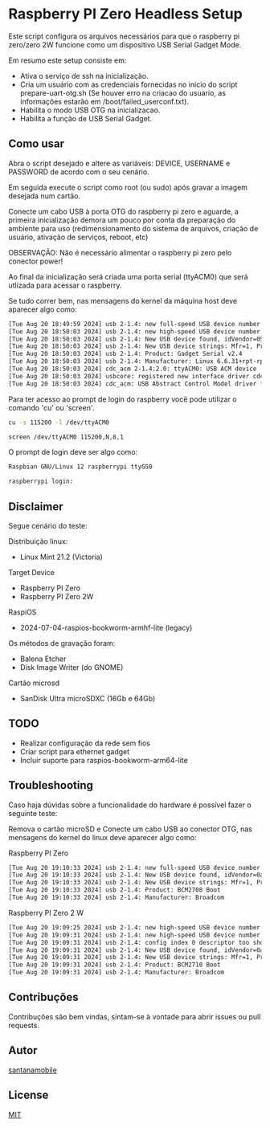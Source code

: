# Raspberry PI Zero Headless Setup

Este script configura os arquivos necessários para que o raspberry pi zero/zero 2W funcione como um dispositivo USB Serial Gadget Mode.

Em resumo este setup consiste em:

- Ativa o serviço de ssh na inicialização.
- Cria um usuário com as credenciais fornecidas no início do script prepare-uart-otg.sh (Se houver erro na criacao do usuario, as informações estarão em /boot/failed_userconf.txt).
- Habilita o modo USB OTG na inicializacao.
- Habilita a função de USB Serial Gadget.

## Como usar

Abra o script desejado e altere as variáveis: DEVICE, USERNAME e PASSWORD de acordo com o seu cenário.

Em seguida execute o script como root (ou sudo) após gravar a imagem desejada num cartão.

Conecte um cabo USB à porta OTG do raspberry pi zero e aguarde, a primeira inicialização demora um pouco por conta da preparação do ambiente para uso (redimensionamento do sistema de arquivos, criação de usuário, ativação de serviços, reboot, etc)

OBSERVAÇÃO: Não é necessário alimentar o raspberry pi zero pelo conector power!

Ao final da inicialização será criada uma porta serial (ttyACM0) que será utlizada para acessar o raspberry.

Se tudo correr bem, nas mensagens do kernel da máquina host deve aparecer algo como:

```bash
[Tue Aug 20 18:49:59 2024] usb 2-1.4: new full-speed USB device number 7 using xhci_hcd
[Tue Aug 20 18:50:03 2024] usb 2-1.4: new high-speed USB device number 8 using xhci_hcd
[Tue Aug 20 18:50:03 2024] usb 2-1.4: New USB device found, idVendor=0525, idProduct=a4a7, bcdDevice= 6.06
[Tue Aug 20 18:50:03 2024] usb 2-1.4: New USB device strings: Mfr=1, Product=2, SerialNumber=0
[Tue Aug 20 18:50:03 2024] usb 2-1.4: Product: Gadget Serial v2.4
[Tue Aug 20 18:50:03 2024] usb 2-1.4: Manufacturer: Linux 6.6.31+rpt-rpi-v7 with 3f980000.usb
[Tue Aug 20 18:50:03 2024] cdc_acm 2-1.4:2.0: ttyACM0: USB ACM device
[Tue Aug 20 18:50:03 2024] usbcore: registered new interface driver cdc_acm
[Tue Aug 20 18:50:03 2024] cdc_acm: USB Abstract Control Model driver for USB modems and ISDN adapters
```

Para ter acesso ao prompt de login do raspberry você pode utilizar o comando 'cu' ou 'screen'.

```bash
cu -s 115200 -l /dev/ttyACM0
```

```bash
screen /dev/ttyACM0 115200,N,8,1
```

O prompt de login deve ser algo como:

```bash
Raspbian GNU/Linux 12 raspberrypi ttyGS0

raspberrypi login: 
```

## Disclaimer

Segue cenário do teste:

Distribuição linux:

- Linux Mint 21.2 (Victoria)

Target Device

- Raspberry PI Zero
- Raspberry PI Zero 2W

RaspiOS

- 2024-07-04-raspios-bookworm-armhf-lite (legacy)

Os métodos de gravação foram:

- Balena Etcher
- Disk Image Writer (do GNOME)

Cartão microsd

- SanDisk Ultra microSDXC (16Gb e 64Gb)

## TODO

- Realizar configuração da rede sem fios
- Criar script para ethernet gadget
- Incluir suporte para raspios-bookworm-arm64-lite

## Troubleshooting

Caso haja dúvidas sobre a funcionalidade do hardware é possível fazer o seguinte teste:

Remova o cartão microSD e Conecte um cabo USB ao conector OTG, nas mensagens do kernel do linux deve aparecer algo como:

Raspberry PI Zero

```bash
[Tue Aug 20 19:10:33 2024] usb 2-1.4: new full-speed USB device number 15 using xhci_hcd
[Tue Aug 20 19:10:33 2024] usb 2-1.4: New USB device found, idVendor=0a5c, idProduct=2763, bcdDevice= 0.00
[Tue Aug 20 19:10:33 2024] usb 2-1.4: New USB device strings: Mfr=1, Product=2, SerialNumber=0
[Tue Aug 20 19:10:33 2024] usb 2-1.4: Product: BCM2708 Boot
[Tue Aug 20 19:10:33 2024] usb 2-1.4: Manufacturer: Broadcom
```

Raspberry PI Zero 2 W

```bash
[Tue Aug 20 19:09:25 2024] usb 2-1.4: new high-speed USB device number 13 using xhci_hcd
[Tue Aug 20 19:09:31 2024] usb 2-1.4: new high-speed USB device number 14 using xhci_hcd
[Tue Aug 20 19:09:31 2024] usb 2-1.4: config index 0 descriptor too short (expected 55, got 32)
[Tue Aug 20 19:09:31 2024] usb 2-1.4: New USB device found, idVendor=0a5c, idProduct=2764, bcdDevice= 0.00
[Tue Aug 20 19:09:31 2024] usb 2-1.4: New USB device strings: Mfr=1, Product=2, SerialNumber=0
[Tue Aug 20 19:09:31 2024] usb 2-1.4: Product: BCM2710 Boot
[Tue Aug 20 19:09:31 2024] usb 2-1.4: Manufacturer: Broadcom
```

## Contribuções

Contribuções são bem vindas, sintam-se à vontade para abrir issues ou pull requests.

## Autor

[santanamobile](https://www.github.com/santanamobile)

## License

[MIT](https://choosealicense.com/licenses/mit/)

